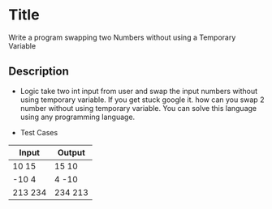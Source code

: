 # Title

Write a program swapping two Numbers without using a Temporary Variable

## Description

- Logic
take two int input from user and swap the input numbers without using temporary variable.
If you get stuck google it. how can you swap 2 number without using temporary variable.
You can solve this language using any programming language.

- Test Cases

|Input|Output|
|-----|------|
|10 15|15 10|
|-10 4|4 -10|
|213 234|234 213|
